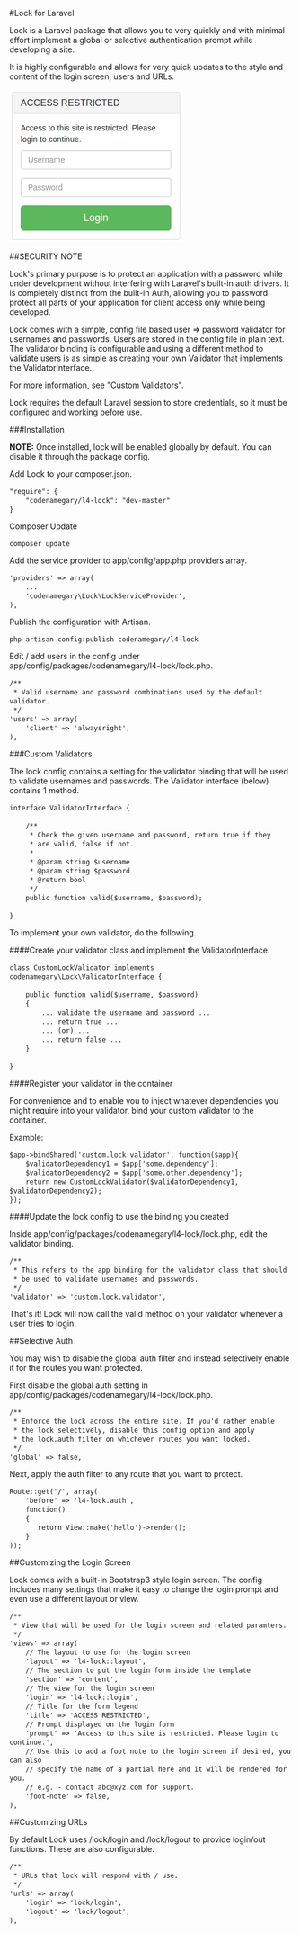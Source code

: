 #Lock for Laravel

Lock is a Laravel package that allows you to very quickly and with minimal effort implement a global or selective authentication prompt while developing a site.

It is highly configurable and allows for very quick updates to the style and content of the login screen, users and URLs.

![Login Screenshot](login-screen.png?raw=true "Login Screenshot")

##SECURITY NOTE

Lock's primary purpose is to protect an application with a password while under development without interfering with Laravel's built-in auth drivers. It is completely distinct from the built-in Auth, allowing you to password protect all parts of your application for client access only while being developed.

Lock comes with a simple, config file based user => password validator for usernames and passwords. Users are stored in the config file in plain text. The validator binding is configurable and using a different method to validate users is as simple as creating your own Validator that implements the ValidatorInterface.

For more information, see "Custom Validators".

Lock requires the default Laravel session to store credentials, so it must be configured and working before use.

###Installation

**NOTE:** Once installed, lock will be enabled globally by default. You can disable it through the package config.

Add Lock to your composer.json.

    "require": {
        "codenamegary/l4-lock": "dev-master"
    }

Composer Update

    composer update

Add the service provider to app/config/app.php providers array.

    'providers' => array(
        ...
        'codenamegary\Lock\LockServiceProvider',
    ),

Publish the configuration with Artisan.

    php artisan config:publish codenamegary/l4-lock

Edit / add users in the config under app/config/packages/codenamegary/l4-lock/lock.php.

    /**
     * Valid username and password combinations used by the default validator.
     */
    'users' => array(
        'client' => 'alwaysright',
    ),
    
###Custom Validators

The lock config contains a setting for the validator binding that will be used to validate usernames and passwords. The Validator interface (below) contains 1 method.

    interface ValidatorInterface {
        
        /**
         * Check the given username and password, return true if they
         * are valid, false if not.
         * 
         * @param string $username
         * @param string $password
         * @return bool
         */
        public function valid($username, $password);
        
    }

To implement your own validator, do the following.

####Create your validator class and implement the ValidatorInterface.

    class CustomLockValidator implements codenamegary\Lock\ValidatorInterface {
    
        public function valid($username, $password)
        {
            ... validate the username and password ...
            ... return true ...
            ... (or) ...
            ... return false ...
        }
    
    }

####Register your validator in the container

For convenience and to enable you to inject whatever dependencies you might require into your validator, bind your custom validator to the container.

Example:

    $app->bindShared('custom.lock.validator', function($app){
        $validatorDependency1 = $app['some.dependency'];
        $validatorDependency2 = $app['some.other.dependency'];
        return new CustomLockValidator($validatorDependency1, $validatorDependency2);
    });

####Update the lock config to use the binding you created

Inside app/config/packages/codenamegary/l4-lock/lock.php, edit the validator binding.

    /**
     * This refers to the app binding for the validator class that should
     * be used to validate usernames and passwords.
     */
    'validator' => 'custom.lock.validator',
    
That's it! Lock will now call the valid method on your validator whenever a user tries to login.

##Selective Auth

You may wish to disable the global auth filter and instead selectively enable it for the routes you want protected.

First disable the global auth setting in app/config/packages/codenamegary/l4-lock/lock.php.

    /**
     * Enforce the lock across the entire site. If you'd rather enable
     * the lock selectively, disable this config option and apply
     * the lock.auth filter on whichever routes you want locked.
     */
    'global' => false,
    
Next, apply the auth filter to any route that you want to protect.

    Route::get('/', array(
        'before' => 'l4-lock.auth',
        function()
        {
           return View::make('hello')->render();
        }
    ));

##Customizing the Login Screen

Lock comes with a built-in Bootstrap3 style login screen. The config includes many settings that make it easy to change the login prompt and even use a different layout or view.

    /**
     * View that will be used for the login screen and related paramters.
     */
    'views' => array(
        // The layout to use for the login screen
        'layout' => 'l4-lock::layout',
        // The section to put the login form inside the template
        'section' => 'content',
        // The view for the login screen
        'login' => 'l4-lock::login',
        // Title for the form legend
        'title' => 'ACCESS RESTRICTED',
        // Prompt displayed on the login form
        'prompt' => 'Access to this site is restricted. Please login to continue.',
        // Use this to add a foot note to the login screen if desired, you can also
        // specify the name of a partial here and it will be rendered for you.
        // e.g. - contact abc@xyz.com for support.
        'foot-note' => false,
    ),

##Customizing URLs

By default Lock uses /lock/login and /lock/logout to provide login/out functions. These are also configurable.

    /**
     * URLs that lock will respond with / use.
     */
    'urls' => array(
        'login' => 'lock/login',
        'logout' => 'lock/logout',
    ),